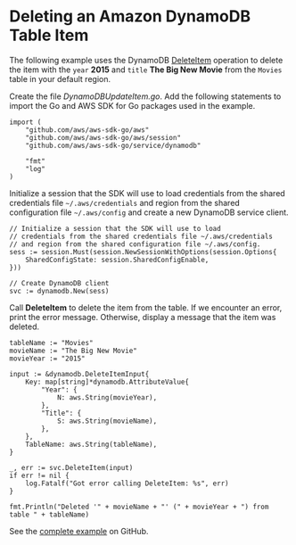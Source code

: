 # Deleting an Amazon DynamoDB Table Item<a name="dynamo-example-delete-table-item"></a>

The following example uses the DynamoDB [DeleteItem](https://docs.aws.amazon.com/sdk-for-go/api/service/dynamodb/#DynamoDB.DeleteItem) operation to delete the item with the `year` **2015** and `title` **The Big New Movie** from the `Movies` table in your default region\.

Create the file *DynamoDBUpdateItem\.go*\. Add the following statements to import the Go and AWS SDK for Go packages used in the example\.

```
import (
    "github.com/aws/aws-sdk-go/aws"
    "github.com/aws/aws-sdk-go/aws/session"
    "github.com/aws/aws-sdk-go/service/dynamodb"

    "fmt"
    "log"
)
```

Initialize a session that the SDK will use to load credentials from the shared credentials file `~/.aws/credentials` and region from the shared configuration file `~/.aws/config` and create a new DynamoDB service client\.

```
// Initialize a session that the SDK will use to load
// credentials from the shared credentials file ~/.aws/credentials
// and region from the shared configuration file ~/.aws/config.
sess := session.Must(session.NewSessionWithOptions(session.Options{
    SharedConfigState: session.SharedConfigEnable,
}))

// Create DynamoDB client
svc := dynamodb.New(sess)
```

Call **DeleteItem** to delete the item from the table\. If we encounter an error, print the error message\. Otherwise, display a message that the item was deleted\.

```
tableName := "Movies"
movieName := "The Big New Movie"
movieYear := "2015"

input := &dynamodb.DeleteItemInput{
    Key: map[string]*dynamodb.AttributeValue{
        "Year": {
            N: aws.String(movieYear),
        },
        "Title": {
            S: aws.String(movieName),
        },
    },
    TableName: aws.String(tableName),
}

_, err := svc.DeleteItem(input)
if err != nil {
    log.Fatalf("Got error calling DeleteItem: %s", err)
}

fmt.Println("Deleted '" + movieName + "' (" + movieYear + ") from table " + tableName)
```

See the [complete example](https://github.com/awsdocs/aws-doc-sdk-examples/blob/main/go/example_code/dynamodb/DynamoDBDeleteItem.go) on GitHub\.